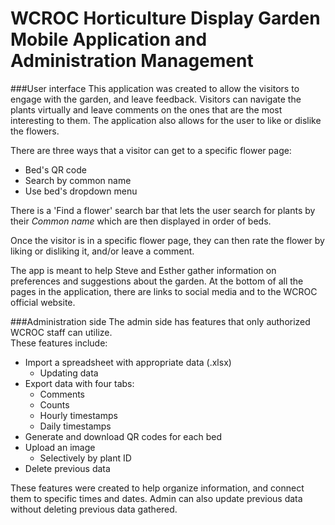 # WCROC Horticulture Display Garden Mobile Application and Administration Management

###User interface
This application was created to allow the visitors to engage with the garden, and leave feedback. Visitors can navigate the plants virtually and leave comments on the ones that are the most interesting to them. The application also allows for the user to like or dislike the flowers. 

There are three ways that a visitor can get to a specific flower page: 
* Bed's QR code
* Search by common name
* Use bed's dropdown menu

There is a 'Find a flower' search bar that lets the user search for plants by their _Common name_ which are then displayed in order of beds.  

Once the visitor is in a specific flower page, they can then rate the flower by liking or disliking it, and/or leave a comment. 



The app is meant to help Steve and Esther gather information on preferences and suggestions about the garden. At the bottom of all the pages in the application, there are links to social media and to the WCROC official website.


###Administration side
The admin side has features that only authorized WCROC staff can utilize. 
<br>These features include: 
* Import a spreadsheet with appropriate data (.xlsx)
    * Updating data 
* Export data with four tabs:
    * Comments
    * Counts 
    * Hourly timestamps
    * Daily timestamps
* Generate and download QR codes for each bed
* Upload an image
    * Selectively by plant ID
* Delete previous data

These features were created to help organize information, and connect them to specific times and dates. Admin can also update previous data without deleting previous data gathered. 

